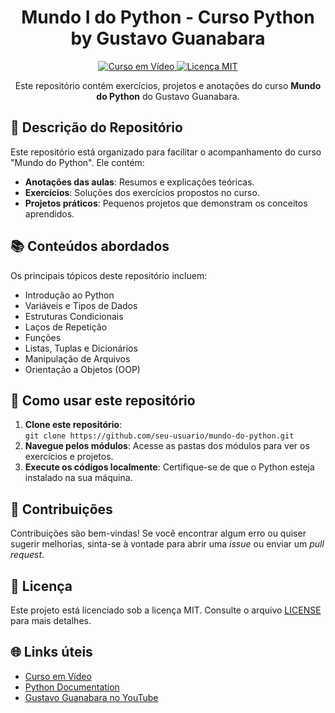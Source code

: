 <h1 align="center">Mundo I do Python - Curso Python by Gustavo Guanabara</h1>

<p align="center">
  <a href="https://www.cursoemvideo.com/">
    <img src="https://img.shields.io/badge/Curso-Python-blue.svg" alt="Curso em Vídeo">
  </a>
  <a href="https://github.com/Matheusada">
    <img src="https://img.shields.io/badge/Licença-MIT-green.svg" alt="Licença MIT">
  </a>
</p>

<p align="center">Este repositório contém exercícios, projetos e anotações do curso <strong>Mundo do Python</strong> do Gustavo Guanabara.</p>

<h2>📘 Descrição do Repositório</h2>

<p>Este repositório está organizado para facilitar o acompanhamento do curso "Mundo do Python". Ele contém:</p>

<ul>
  <li><strong>Anotações das aulas</strong>: Resumos e explicações teóricas.</li>
  <li><strong>Exercícios</strong>: Soluções dos exercícios propostos no curso.</li>
  <li><strong>Projetos práticos</strong>: Pequenos projetos que demonstram os conceitos aprendidos.</li>
</ul>

<h2>📚 Conteúdos abordados</h2>

<p>Os principais tópicos deste repositório incluem:</p>

<ul>
  <li>Introdução ao Python</li>
  <li>Variáveis e Tipos de Dados</li>
  <li>Estruturas Condicionais</li>
  <li>Laços de Repetição</li>
  <li>Funções</li>
  <li>Listas, Tuplas e Dicionários</li>
  <li>Manipulação de Arquivos</li>
  <li>Orientação a Objetos (OOP)</li>
</ul>

<h2>🚀 Como usar este repositório</h2>

<ol>
  <li><strong>Clone este repositório</strong>:<br>
    <code>git clone https://github.com/seu-usuario/mundo-do-python.git</code>
  </li>
  <li><strong>Navegue pelos módulos</strong>: Acesse as pastas dos módulos para ver os exercícios e projetos.</li>
  <li><strong>Execute os códigos localmente</strong>: Certifique-se de que o Python esteja instalado na sua máquina.</li>
</ol>

<h2>🤝 Contribuições</h2>

<p>Contribuições são bem-vindas! Se você encontrar algum erro ou quiser sugerir melhorias, sinta-se à vontade para abrir uma <em>issue</em> ou enviar um <em>pull request</em>.</p>

<h2>📄 Licença</h2>

<p>Este projeto está licenciado sob a licença MIT. Consulte o arquivo <a href="https://github.com/seu-usuario/mundo-do-python/blob/main/LICENSE">LICENSE</a> para mais detalhes.</p>

<h2>🌐 Links úteis</h2>

<ul>
  <li><a href="https://www.cursoemvideo.com/">Curso em Vídeo</a></li>
  <li><a href="https://docs.python.org/3/">Python Documentation</a></li>
  <li><a href="https://www.youtube.com/c/CursoemVídeo">Gustavo Guanabara no YouTube</a></li>
</ul>
